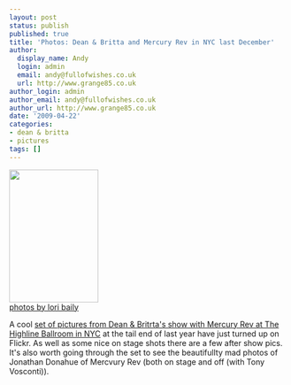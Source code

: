 ```yaml
---
layout: post
status: publish
published: true
title: 'Photos: Dean & Britta and Mercury Rev in NYC last December'
author:
  display_name: Andy
  login: admin
  email: andy@fullofwishes.co.uk
  url: http://www.grange85.co.uk
author_login: admin
author_email: andy@fullofwishes.co.uk
author_url: http://www.grange85.co.uk
date: '2009-04-22'
categories:
- dean & britta
- pictures
tags: []
---
```

<div class="imagebox-a"><span class="removed_link" title="http://www.flickr.com/photos/lorivep/3463731267/in/set-72157617152213944/"><img src="https://farm4.static.flickr.com/3488/3463731267_e3a6326989_m.jpg" width="161" height="240"></span><br/><a href="http://www.flickr.com/people/lorivep/">photos by lori baily</a></div>
<p>A cool <a href="http://www.flickr.com/photos/lorivep/sets/72157617152213944/">set of pictures from Dean & Britrta's show with Mercury Rev at The Highline Ballroom in NYC</a> at the tail end of last year have just turned up on Flickr. As well as some nice on stage shots there are a few <span class="removed_link" title="http://www.flickr.com/photos/lorivep/3464546296/in/set-72157617152213944/">after show pics</span>. It's also worth going through the set to see the beautifullty <span class="removed_link" title="http://www.flickr.com/photos/lorivep/3464550440/in/set-72157617152213944/">mad photos of Jonathan Donahue</span> of Mercvury Rev (both on stage and <span class="removed_link" title="http://www.flickr.com/photos/lorivep/3463728789/in/set-72157617152213944/">off (with Tony Vosconti)</span>).</p>
